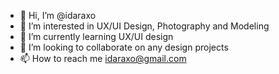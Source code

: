 - 👋 Hi, I’m @idaraxo
- 👀 I’m interested in UX/UI Design, Photography and Modeling
- 🌱 I’m currently learning UX/UI design
- 💞️ I’m looking to collaborate on any design projects
- 📫 How to reach me idaraxo@gmail.com

<!---
idaraxo/idaraxo is a ✨ special ✨ repository because its `README.md` (this file) appears on your GitHub profile.
You can click the Preview link to take a look at your changes.
--->
